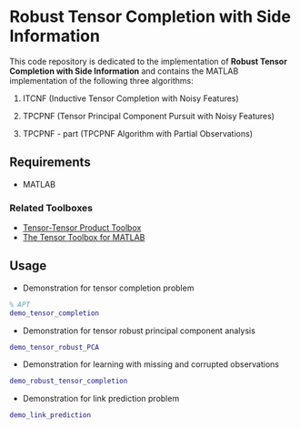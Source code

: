 # Robust Tensor Completion with Side Information

This code repository is dedicated to the implementation of **Robust Tensor Completion with Side Information**  and contains the MATLAB implementation of the following three algorithms:

1. ITCNF (Inductive Tensor Completion with Noisy Features)

2. TPCPNF (Tensor Principal Component Pursuit with Noisy Features)

3. TPCPNF - part (TPCPNF Algorithm with Partial Observations)

## Requirements

- MATLAB

### Related Toolboxes
<ul>
  <li> <a href="https://github.com/canyilu/Tensor-tensor-product-toolbox" class="textlink">Tensor-Tensor Product Toolbox</a></li>       
  <li> <a href="https://www.tensortoolbox.org" class="textlink">The Tensor Toolbox for MATLAB </a></li>  
</ul>

## Usage

- Demonstration for tensor completion problem

```matlab
% APT
demo_tensor_completion
```

- Demonstration for tensor robust principal component analysis
  
```matlab
demo_tensor_robust_PCA
```

- Demonstration for learning with missing and corrupted observations

```matlab
demo_robust_tensor_completion
```

- Demonstration for link prediction problem

```matlab
demo_link_prediction
```
